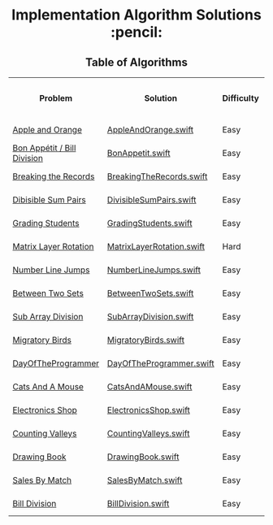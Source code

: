 <h1 align="center">Implementation Algorithm Solutions :pencil:</h1>
<h2 align="center">Table of Algorithms</h2>
<table style="width:100%">
  <tr>
    <th><p align="center">Problem</p></th>
    <th><p align="center">Solution</p></th>
     <th><p align="center">Difficulty</p></th>
    <th><p align="center">Date Submitted</p></th>
  </tr>
  <tr>
    <td><a align="center" href="https://www.hackerrank.com/challenges/apple-and-orange">Apple and Orange</a></td>
    <td><a align="center" href="Apple%20and%20Orange/AppleAndOrange.swift">AppleAndOrange.swift</a></td>
     <td>Easy</td>
    <td>May 28, 2017</td>
  </tr>
  <tr>
    <td><a align="center" href="https://www.hackerrank.com/challenges/bon-appetit">Bon Appétit / Bill Division</a></td>
    <td><a align="center" href="Bon%20Appetit/BonAppetit.swift">BonAppetit.swift</a></td>
     <td>Easy</td>
    <td>Jun 1, 2017</td>
  </tr>
  <tr>
    <td><a align="center" href="https://www.hackerrank.com/challenges/breaking-the-records">Breaking the Records</a></td>
    <td><a align="center" href="Breaking%20the%20Records/BreakingTheRecords.swift">BreakingTheRecords.swift</a></td>
     <td>Easy</td>
    <td>June 8, 2017</td>
  </tr>
  <tr>
    <td><a align="center" href="https://www.hackerrank.com/challenges/divisible-sum-pairs">Dibisible Sum Pairs</a></td>
    <td><a align="center" href="Divisible%20Sum%20Pairs/DivisibleSumPairs.swift">DivisibleSumPairs.swift</a></td>
     <td>Easy</td>
    <td>May 28, 2017</td>
  </tr>
  <tr>
    <td><a align="center" href="https://www.hackerrank.com/challenges/grading">Grading Students</a></td>
    <td><a align="center" href="Grading%20Students/GradingStudents.swift">GradingStudents.swift</a></td>
     <td>Easy</td>
    <td>May 28, 2017</td>
  </tr>
    <tr>
    <td><a align="center" href="https://www.hackerrank.com/challenges/matrix-rotation-algo/">Matrix Layer Rotation</a></td>
    <td><a align="center" href="Matrix%20Layer%20Rotation/MatrixLayerRotation.swift">MatrixLayerRotation.swift</a></td>
    <td>Hard</td>
    <td>Nov 3, 2020</td>
  </tr>
  <tr>
    <td><a align="center" href="https://www.hackerrank.com/challenges/kangaroo/problem">Number Line Jumps</a></td>
    <td><a align="center" href="Number%20Line%20Jumps/NumberLineJumps.swift">NumberLineJumps.swift</a></td>
    <td>Easy</td>
    <td>Nov 4, 2020</td>
  </tr>
  <tr>
    <td><a align="center" href="https://www.hackerrank.com/challenges/between-two-sets/">Between Two Sets</a></td>
    <td><a align="center" href="Between%20Two%20Sets/BetweenTwoSets.swift">BetweenTwoSets.swift</a></td>
    <td>Easy</td>
    <td>Nov 4, 2020</td>
  </tr>
  <tr>
     <td><a align="center" href="https://www.hackerrank.com/challenges/the-birthday-bar">Sub Array Division</a></td>
     <td><a align="center" href="Sub%20Array%20Division/SubArrayDivision.swift">SubArrayDivision.swift</a></td>
     <td>Easy</td>
     <td>Nov 4, 2020</td>
   </tr>
   <tr>
      <td><a align="center" href="https://www.hackerrank.com/challenges/migratory-birds/">Migratory Birds</a></td>
      <td><a align="center" href="Migratory%20Birds/MigratoryBirds.swift">MigratoryBirds.swift</a></td>
      <td>Easy</td>
      <td>Nov 4, 2020</td>
    </tr>
    <tr>
         <td><a align="center" href="https://www.hackerrank.com/challenges/day-of-the-programmer/">DayOfTheProgrammer</a></td>
         <td><a align="center" href="Day%20Of%20The%20Programmer/DayOfTheProgrammer.swift">DayOfTheProgrammer.swift</a></td>
         <td>Easy</td>
         <td>Nov 4, 2020</td>
       </tr>
  <tr>
  <td><a align="center" href="https://www.hackerrank.com/challenges/cats-and-a-mouse/">Cats And A Mouse</a></td>
  <td><a align="center" href="Cats%20And%20A%20Mouse/CatsAndAMouse.swift">CatsAndAMouse.swift</a></td>
  <td>Easy</td>
  <td>Nov 5, 2020</td>
</tr>
<tr>
  <td><a align="center" href="https://www.hackerrank.com/challenges/electronics-shop">Electronics Shop</a></td>
  <td><a align="center" href="Electronics%20Shop/ElectronicsShop.swift">ElectronicsShop.swift</a></td>
  <td>Easy</td>
  <td>Nov 5, 2020</td>
</tr>
<tr>
  <td><a align="center" href="https://www.hackerrank.com/challenges/counting-valleys/">Counting Valleys</a></td>
  <td><a align="center" href="Counting%20Valleys/CountingValleys.swift">CountingValleys.swift</a></td>
  <td>Easy</td>
  <td>Nov 5, 2020</td>
</tr>
<tr>
  <td><a align="center" href="https://www.hackerrank.com/challenges/drawing-book/">Drawing Book</a></td>
  <td><a align="center" href="Drawing%20Book/DrawingBook.swift">DrawingBook.swift</a></td>
  <td>Easy</td>
  <td>Nov 5, 2020</td>
</tr>
<tr>
  <td><a align="center" href="https://www.hackerrank.com/challenges/sock-merchant/">Sales By Match</a></td>
  <td><a align="center" href="Sales%20By%20Match/SalesByMatch.swift">SalesByMatch.swift</a></td>
  <td>Easy</td>
  <td>Nov 5, 2020</td>
</tr>
  <tr>
    <td><a align="center" href="https://www.hackerrank.com/challenges/bon-appetit/
">Bill Division</a></td>
    <td><a align="center" href="Bill%20Division/BillDivision.swift">BillDivision.swift</a></td>
    <td>Easy</td>
    <td>Nov 5, 2020</td>
  </tr>
</table>

